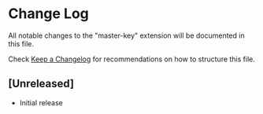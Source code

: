 # Change Log

All notable changes to the "master-key" extension will be documented in this file.

Check [Keep a Changelog](http://keepachangelog.com/) for recommendations on how to structure this file.

## [Unreleased]

- Initial release